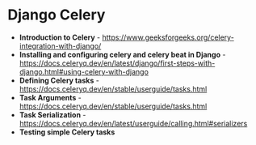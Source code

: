 # Django Celery

- **Introduction to Celery** - https://www.geeksforgeeks.org/celery-integration-with-django/
- **Installing and configuring celery and celery beat  in Django** - https://docs.celeryq.dev/en/latest/django/first-steps-with-django.html#using-celery-with-django
- **Defining Celery tasks** - https://docs.celeryq.dev/en/stable/userguide/tasks.html
- **Task Arguments** - https://docs.celeryq.dev/en/stable/userguide/tasks.html
- **Task Serialization** - https://docs.celeryq.dev/en/latest/userguide/calling.html#serializers
- **Testing simple Celery tasks**
  
